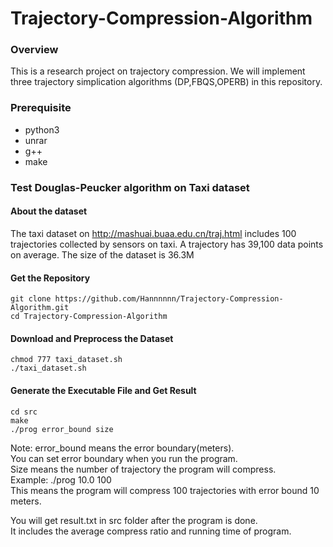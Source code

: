 # Trajectory-Compression-Algorithm

### Overview
This is a research project on trajectory compression. We will implement three trajectory simplication algorithms (DP,FBQS,OPERB) in this repository.

### Prerequisite
+ python3
+ unrar
+ g++
+ make

### Test Douglas-Peucker algorithm on Taxi dataset

#### About the dataset
The taxi dataset on http://mashuai.buaa.edu.cn/traj.html includes 100 trajectories collected by sensors on taxi. A trajectory has 39,100 data points on average. The size of the dataset is 36.3M

#### Get the Repository
```
git clone https://github.com/Hannnnnn/Trajectory-Compression-Algorithm.git
cd Trajectory-Compression-Algorithm
```
#### Download and Preprocess the Dataset
```
chmod 777 taxi_dataset.sh
./taxi_dataset.sh
```

#### Generate the Executable File and Get Result

```
cd src
make
./prog error_bound size
```
Note: error_bound means the error boundary(meters).  
You can set error boundary when you run the program.  
Size means the number of trajectory the program will compress.  
Example: ./prog 10.0 100  
This means the program will compress 100 trajectories with error bound 10 meters.

You will get result.txt in src folder after the program is done.  
It includes the average compress ratio and running time of program.  
